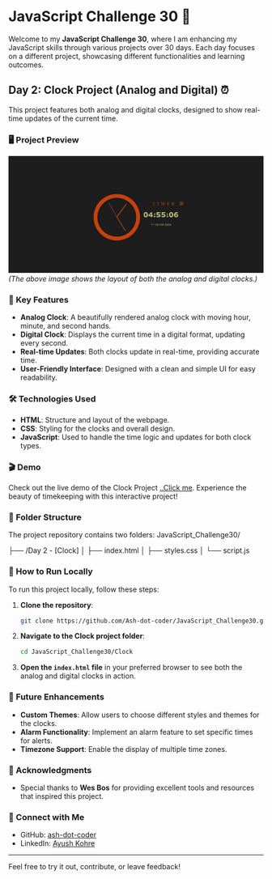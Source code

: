 # JavaScript Challenge 30 🚀

Welcome to my **JavaScript Challenge 30**, where I am enhancing my JavaScript skills through various projects over 30 days. Each day focuses on a different project, showcasing different functionalities and learning outcomes.

## Day 2: Clock Project (Analog and Digital) ⏰

This project features both analog and digital clocks, designed to show real-time updates of the current time.

### 🖥️ Project Preview

![Clock Interface](./interface.png)  
*(The above image shows the layout of both the analog and digital clocks.)*

### 🎯 Key Features

- **Analog Clock**: A beautifully rendered analog clock with moving hour, minute, and second hands.
- **Digital Clock**: Displays the current time in a digital format, updating every second.
- **Real-time Updates**: Both clocks update in real-time, providing accurate time.
- **User-Friendly Interface**: Designed with a clean and simple UI for easy readability.

### 🛠️ Technologies Used

- **HTML**: Structure and layout of the webpage.
- **CSS**: Styling for the clocks and overall design.
- **JavaScript**: Used to handle the time logic and updates for both clock types.

### 🎬 Demo

Check out the live demo of the Clock Project [..Click me](https://ash-dot-coder.github.io/JavaScript_Challenge30/Day%202%20-%20%5BClock%5D/index.html).
Experience the beauty of timekeeping with this interactive project!

### 📁 Folder Structure

The project repository contains two folders:
JavaScript_Challenge30/


├── /Day 2 - [Clock]
│   ├── index.html
│   ├── styles.css
│   └── script.js


### 📂 How to Run Locally

To run this project locally, follow these steps:

1. **Clone the repository**:
    ```bash
    git clone https://github.com/Ash-dot-coder/JavaScript_Challenge30.git
    ```
2. **Navigate to the Clock project folder**:
    ```bash
    cd JavaScript_Challenge30/Clock
    ```
3. **Open the `index.html` file** in your preferred browser to see both the analog and digital clocks in action.

### 🚀 Future Enhancements

- **Custom Themes**: Allow users to choose different styles and themes for the clocks.
- **Alarm Functionality**: Implement an alarm feature to set specific times for alerts.
- **Timezone Support**: Enable the display of multiple time zones.

### 🙏 Acknowledgments

- Special thanks to **Wes Bos** for providing excellent tools and resources that inspired this project.

### 🔗 Connect with Me

- GitHub: [ash-dot-coder](https://github.com/Ash-dot-coder)
- LinkedIn: [Ayush Kohre](https://www.linkedin.com/in/aayush-kohre-dev1/)

---

Feel free to try it out, contribute, or leave feedback!
